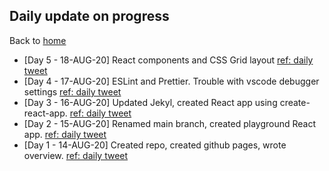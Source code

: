 ## Daily update on progress

Back to [home](index.md)

- [Day 5 - 18-AUG-20] React components and CSS Grid layout [ref: daily tweet](https://twitter.com/digory/status/1295465162904723458)
- [Day 4 - 17-AUG-20] ESLint and Prettier. Trouble with vscode debugger settings [ref: daily tweet](https://twitter.com/digory/status/1295152468678963200)
- [Day 3 - 16-AUG-20] Updated Jekyl, created React app using create-react-app. [ref: daily tweet](https://twitter.com/digory/status/1294798915275902976)
- [Day 2 - 15-AUG-20] Renamed main branch, created playground React app. [ref: daily tweet](https://twitter.com/digory/status/1294409872084066304)
- [Day 1 - 14-AUG-20] Created repo, created github pages, wrote overview. [ref: daily tweet](https://twitter.com/digory/status/1294191612537352192)
